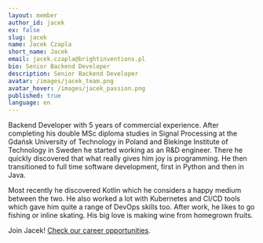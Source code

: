 ```yaml
---
layout: member
author_id: jacek
ex: false
slug: jacek
name: Jacek Czapla
short_name: Jacek
email: jacek.czapla@brightinventions.pl
bio: Senior Backend Developer
description: Senior Backend Developer
avatar: /images/jacek_team.png
avatar_hover: /images/jacek_passion.png
published: true
language: en
---
```

Backend Developer with 5 years of commercial experience. After completing his double MSc diploma studies in Signal Processing at the Gdańsk University of Technology in Poland and Blekinge Institute of Technology in Sweden he started working as an R&D engineer. There he quickly discovered that what really gives him joy is programming. He then transitioned to full time software development, first in Python and then in Java. 

Most recently he discovered Kotlin which he considers a happy medium between the two. He also worked a lot with Kubernetes and CI/CD tools which gave him quite a range of DevOps skills too. After work, he likes to go fishing or inline skating. His big love is making wine from homegrown fruits.

Join Jacek! [Check our career opportunities](/career).
